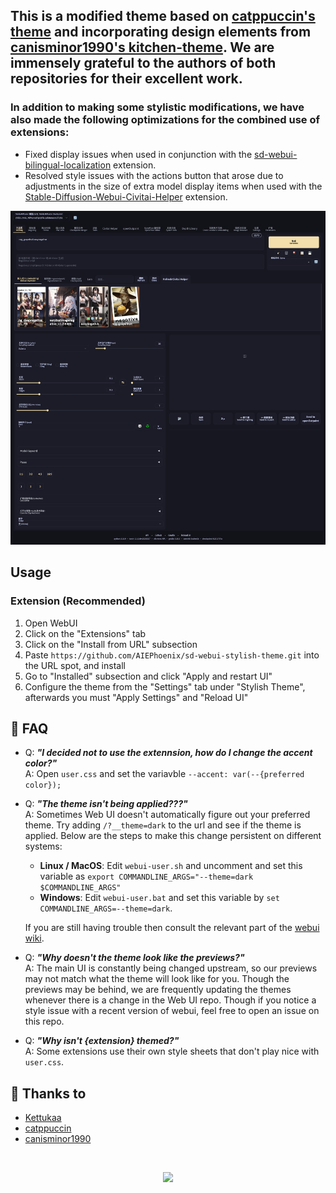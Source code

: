 ## This is a modified theme based on [catppuccin's theme](https://github.com/catppuccin/stable-diffusion-webui) and incorporating design elements from [canisminor1990's kitchen-theme](https://github.com/canisminor1990/sd-web-ui-kitchen-theme). We are immensely grateful to the authors of both repositories for their excellent work. 


### In addition to making some stylistic modifications, we have also made the following optimizations for the combined use of extensions:


- Fixed display issues when used in conjunction with the [sd-webui-bilingual-localization](https://github.com/journey-ad/sd-webui-bilingual-localization) extension.
- Resolved style issues with the actions button that arose due to adjustments in the size of extra model display items when used with the [Stable-Diffusion-Webui-Civitai-Helper](https://github.com/butaixianran/Stable-Diffusion-Webui-Civitai-Helper) extension.


<p align="center">
	<img src="https://github.com/AIEPhoenix/sd-webui-stylish-theme/blob/main/assets/res.png"/>
</p>


## Usage
### Extension (Recommended)
1. Open WebUI
2. Click on the "Extensions" tab 
3. Click on the "Install from URL" subsection 
4. Paste `https://github.com/AIEPhoenix/sd-webui-stylish-theme.git` into the URL spot, and install
5. Go to "Installed" subsection and click "Apply and restart UI"
6. Configure the theme from the "Settings" tab under "Stylish Theme", afterwards you must "Apply Settings" and "Reload UI"


## 🙋 FAQ

-	Q: **_"I decided not to use the extennsion, how do I change the accent color?"_**\
	A: Open `user.css` and set the variavble `--accent: var(--{preferred color});`
	
-	Q: **_"The theme isn't being applied???"_**\
	A: Sometimes Web UI doesn't automatically figure out your preferred theme. Try adding `/?__theme=dark` to the url and see if the theme is applied. Below are the steps to make this change persistent on different systems:
	- **Linux / MacOS**: Edit `webui-user.sh` and uncomment and set this variable as `export COMMANDLINE_ARGS="--theme=dark $COMMANDLINE_ARGS"`
	- **Windows**: Edit `webui-user.bat` and set this variable by `set COMMANDLINE_ARGS=--theme=dark`. 
	
	If you are still having trouble then consult the relevant part of the [webui wiki](https://github.com/AUTOMATIC1111/stable-diffusion-webui/wiki/Features#usercss). 
	
-	Q: **_"Why doesn't the theme look like the previews?"_**\
	A: The main UI is constantly being changed upstream, so our previews may not match what the theme will look like for you. Though the previews may be behind, we are frequently updating the themes whenever there is a change in the Web UI repo. Though if you notice a style issue with a recent version of webui, feel free to open an issue on this repo.    
	
-	Q: **_"Why isn't {extension} themed?"_**\
	A: Some extensions use their own style sheets that don't play nice with `user.css`.

## 💝 Thanks to

- [Kettukaa](https://github.com/Kettukaa)
- [catppuccin](https://github.com/catppuccin)
- [canisminor1990](https://github.com/canisminor1990)

&nbsp;

<p align="center">
	<a href="https://github.com/catppuccin/catppuccin/blob/main/LICENSE"><img src="https://img.shields.io/static/v1.svg?style=for-the-badge&label=License&message=MIT&logoColor=d9e0ee&colorA=363a4f&colorB=b7bdf8"/></a>
</p>
